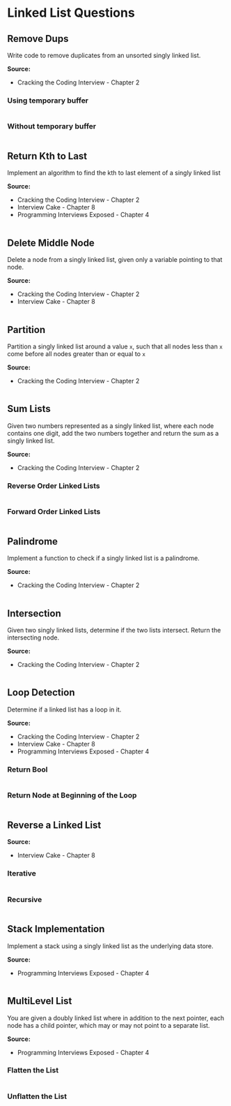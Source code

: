 # Linked List Questions

## Remove Dups
Write code to remove duplicates from an unsorted singly linked list.

**Source:** 
* Cracking the Coding Interview - Chapter 2

### Using temporary buffer

```swift
```

### Without temporary buffer

```swift
```

## Return Kth to Last
Implement an algorithm to find the kth to last element of a singly linked list  

**Source:** 
* Cracking the Coding Interview - Chapter 2
* Interview Cake - Chapter 8
* Programming Interviews Exposed - Chapter 4

```swift
```

## Delete Middle Node
Delete a node from a singly linked list, given only a variable pointing to that node.

**Source:** 
* Cracking the Coding Interview - Chapter 2
* Interview Cake - Chapter 8

```swift
```

## Partition
Partition a singly linked list around a value ```x```, such that all nodes less than ```x``` come before all nodes greater than or equal to ```x```

**Source:** 
* Cracking the Coding Interview - Chapter 2

```swift
```

## Sum Lists
Given two numbers represented as a singly linked list, where each node contains one digit, add the two numbers together and return the sum as a singly linked list.

**Source:** 
* Cracking the Coding Interview - Chapter 2

### Reverse Order Linked Lists

```swift
```

### Forward Order Linked Lists

```swift
```

## Palindrome
Implement a function to check if a singly linked list is a palindrome.

**Source:** 
* Cracking the Coding Interview - Chapter 2

```swift
```

## Intersection
Given two singly linked lists, determine if the two lists intersect. Return the intersecting node.

**Source:** 
* Cracking the Coding Interview - Chapter 2

```swift
```

## Loop Detection
Determine if a linked list has a loop in it.

**Source:** 
* Cracking the Coding Interview - Chapter 2
* Interview Cake - Chapter 8
* Programming Interviews Exposed - Chapter 4

### Return Bool

```swift
```

### Return Node at Beginning of the Loop

```swift

```

## Reverse a Linked List

**Source:** 
* Interview Cake - Chapter 8

### Iterative

```swift
```

### Recursive

```swift

```

## Stack Implementation
Implement a stack using a singly linked list as the underlying data store.

**Source:** 
* Programming Interviews Exposed - Chapter 4

```swift

```

## MultiLevel List
You are given a doubly linked list where in addition to the next pointer, each node has a child pointer, which may or may not point to a separate list.

**Source:** 
* Programming Interviews Exposed - Chapter 4

### Flatten the List
```swift

```


### Unflatten the List
```swift

```
